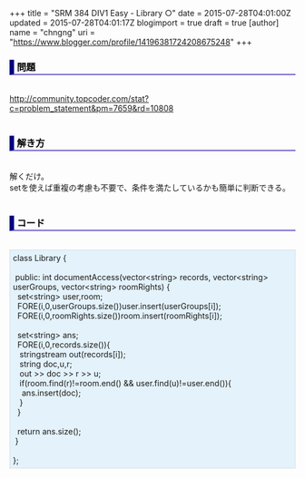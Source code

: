 +++
title = "SRM 384 DIV1 Easy - Library ○"
date = 2015-07-28T04:01:00Z
updated = 2015-07-28T04:01:17Z
blogimport = true
draft = true
[author]
	name = "chngng"
	uri = "https://www.blogger.com/profile/14196381724208675248"
+++

<div dir="ltr" style="text-align: left;" trbidi="on"><h3 style="border-bottom: 2px solid slateblue; border-left: 8px solid navy; color: black; padding: 0px 0px 1px 5px;">問題 <br /></h3><br /><a href="http://community.topcoder.com/stat?c=problem_statement&amp;pm=7659&amp;rd=10808" target="_blank">http://community.topcoder.com/stat?c=problem_statement&amp;pm=7659&amp;rd=10808</a><br /><br /><h3 style="border-bottom: 2px solid slateblue; border-left: 8px solid navy; color: black; padding: 0px 0px 1px 5px;">解き方 </h3><br />解くだけ。<br />setを使えば重複の考慮も不要で、条件を満たしているかも簡単に判断できる。<br /><br /><h3 style="border-bottom: 2px solid slateblue; border-left: 8px solid navy; color: black; padding: 0px 0px 1px 5px;">コード </h3><br /><div style="background-color: #e3f2fb; border: 1px dotted #CCCCCC; padding: 5px;">class Library {<br /><br /><span class="Apple-tab-span" style="white-space: pre;"> </span>public: int documentAccess(vector&lt;string&gt; records, vector&lt;string&gt; userGroups, vector&lt;string&gt; roomRights) {<br /><span class="Apple-tab-span" style="white-space: pre;">  </span>set&lt;string&gt; user,room;<br /><span class="Apple-tab-span" style="white-space: pre;">  </span>FORE(i,0,userGroups.size())user.insert(userGroups[i]);<br /><span class="Apple-tab-span" style="white-space: pre;">  </span>FORE(i,0,roomRights.size())room.insert(roomRights[i]);<br /><br /><span class="Apple-tab-span" style="white-space: pre;">  </span>set&lt;string&gt; ans;<br /><span class="Apple-tab-span" style="white-space: pre;">  </span>FORE(i,0,records.size()){<br /><span class="Apple-tab-span" style="white-space: pre;">   </span>stringstream out(records[i]);<br /><span class="Apple-tab-span" style="white-space: pre;">   </span>string doc,u,r;<br /><span class="Apple-tab-span" style="white-space: pre;">   </span>out &gt;&gt; doc &gt;&gt; r &gt;&gt; u;<br /><span class="Apple-tab-span" style="white-space: pre;">   </span>if(room.find(r)!=room.end() &amp;&amp; user.find(u)!=user.end()){<br /><span class="Apple-tab-span" style="white-space: pre;">    </span>ans.insert(doc);<br /><span class="Apple-tab-span" style="white-space: pre;">   </span>}<br /><span class="Apple-tab-span" style="white-space: pre;">  </span>}<br /><br /><span class="Apple-tab-span" style="white-space: pre;">  </span>return ans.size();<br /><span class="Apple-tab-span" style="white-space: pre;"> </span>}<br /><br />};</div></div>

